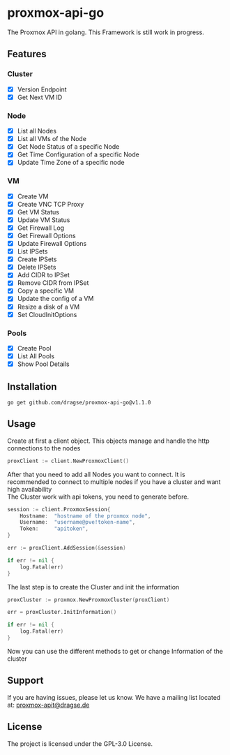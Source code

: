 # proxmox-api-go

The Proxmox API in golang. This Framework is still work in progress.

## Features

### Cluster
- [x] Version Endpoint
- [x] Get Next VM ID

### Node
- [x] List all Nodes
- [x] List all VMs of the Node
- [x] Get Node Status of a specific Node
- [x] Get Time Configuration of a specific Node
- [x] Update Time Zone of a specific node

### VM
- [x] Create VM
- [x] Create VNC TCP Proxy
- [x] Get VM Status
- [x] Update VM Status
- [x] Get Firewall Log
- [x] Get Firewall Options
- [x] Update Firewall Options
- [x] List IPSets
- [x] Create IPSets
- [x] Delete IPSets
- [x] Add CIDR to IPSet
- [x] Remove CIDR from IPSet
- [x] Copy a specific VM
- [x] Update the config of a VM
- [x] Resize a disk of a VM
- [x] Set CloudInitOptions

### Pools
- [x] Create Pool
- [x] List All Pools
- [x] Show Pool Details

## Installation

``go get github.com/dragse/proxmox-api-go@v1.1.0``

## Usage

Create at first a client object. This objects manage and handle the http connections to the nodes

```go
proxClient := client.NewProxmoxClient()
```

After that you need to add all Nodes you want to connect. It is recommended to connect to multiple nodes if you have a 
cluster and want high availability  
The Cluster work with api tokens, you need to generate before.

```go
session := client.ProxmoxSession{
    Hostname:  "hostname of the proxmox node",
    Username:  "username@pve!token-name",
    Token:     "apitoken",
}

err := proxClient.AddSession(&session)

if err != nil {
    log.Fatal(err)
}
```

The last step is to create the Cluster and init the information

````go
proxCluster := proxmox.NewProxmoxCluster(proxClient)

err = proxCluster.InitInformation()

if err != nil {
    log.Fatal(err)
}

````

Now you can use the different methods to get or change Information of the cluster 

Support
-------

If you are having issues, please let us know.
We have a mailing list located at: proxmox-apit@dragse.de

License
-------

The project is licensed under the GPL-3.0 License.
